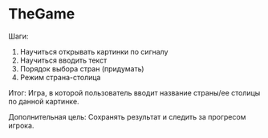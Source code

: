 # TheGame
Шаги:
1) Научиться открывать картинки по сигналу
2) Научиться вводить текст
3) Порядок выбора стран (придумать)
4) Режим страна-столица

Итог:
Игра, в которой пользователь вводит название страны/ее столицы по данной картинке.

Дополнительная цель:
Сохранять результат и следить за прогресом игрока.
